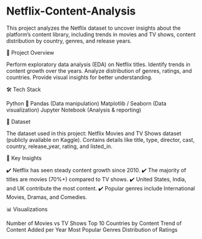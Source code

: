 # Netflix-Content-Analysis

This project analyzes the Netflix dataset to uncover insights about the platform’s content library, including trends in movies and TV shows, content distribution by country, genres, and release years.

🚀 Project Overview

Perform exploratory data analysis (EDA) on Netflix titles.
Identify trends in content growth over the years.
Analyze distribution of genres, ratings, and countries.
Provide visual insights for better understanding.

🛠️ Tech Stack

Python 🐍
Pandas (Data manipulation)
Matplotlib / Seaborn (Data visualization)
Jupyter Notebook (Analysis & reporting)

📂 Dataset

The dataset used in this project:
Netflix Movies and TV Shows dataset (publicly available on Kaggle).
Contains details like title, type, director, cast, country, release_year, rating, and listed_in.

🔎 Key Insights

✔️ Netflix has seen steady content growth since 2010.
✔️ The majority of titles are movies (70%+) compared to TV shows.
✔️ United States, India, and UK contribute the most content.
✔️ Popular genres include International Movies, Dramas, and Comedies.

📊 Visualizations

Number of Movies vs TV Shows
Top 10 Countries by Content
Trend of Content Added per Year
Most Popular Genres
Distribution of Ratings






